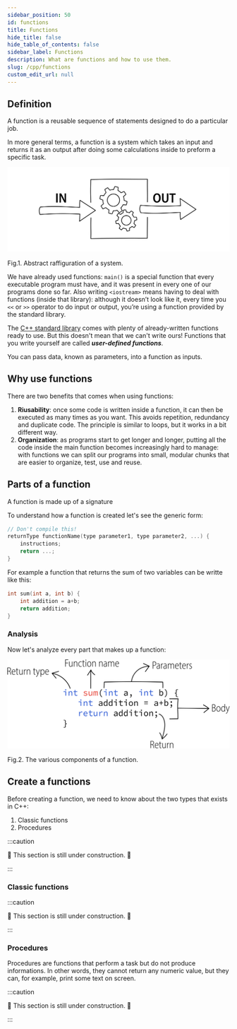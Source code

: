 ```yaml
---
sidebar_position: 50
id: functions
title: Functions
hide_title: false
hide_table_of_contents: false
sidebar_label: Functions
description: What are functions and how to use them.
slug: /cpp/functions
custom_edit_url: null
---
```



## Definition
A function is a reusable sequence of statements designed to do a particular job.

In more general terms, a function is a system which takes an input and returns it as an 
output after doing some calculations inside to preform a specific task.

![Variable declaration](./assets/gears-system.svg)
<figcaption>Fig.1. Abstract raffiguration of a system.</figcaption>

We have already used functions: `main()` is a special function that every executable 
program must have, and it was present in every one of our programs done so far.
Also writing `<iostream>` means having to deal with functions (inside that library):
although it doesn’t look like it, every time you `<<` or `>>` operator to do 
input or output, you’re using a function provided by the standard library.

The [C++ standard library](https://en.cppreference.com/w/cpp/header) comes with plenty 
of already-written functions ready to use. But this doesn't mean that we can't write ours! 
Functions that you write yourself are called ***user-defined functions***.

You can pass data, known as parameters, into a function as inputs.

## Why use functions

There are two benefits that comes when using functions:

1. **Riusability**: once some code is written inside a function, it can then be executed 
as many times as you want. This avoids repetition, redundancy and duplicate code. 
The principle is similar to loops, but it works in a bit different way.
2. **Organization**: as programs start to get longer and longer, putting all the code 
inside the main function becomes increasingly hard to manage: with functions we can 
split our programs into small, modular chunks that are easier to organize, test, use and 
reuse.

## Parts of a function

A function is made up of a signature 

To understand how a function is created let's see the generic form:

```cpp
// Don't compile this!
returnType functionName(type parameter1, type parameter2, ...) {
	instructions;
	return ...;
}
```

For example a function that returns the sum of two variables can be writte like this:
```cpp
int sum(int a, int b) {
	int addition = a+b;
	return addition;
}
```

### Analysis

Now let's analyze every part that makes up a function:

![Parts of a function](./assets/function-parts.svg)
<figcaption>Fig.2. The various components of a function.</figcaption>

## Create a functions

Before creating a function, we need to know about the two types that exists in C++:

1. Classic functions
2. Procedures

:::caution

🚧 This section is still under construction. 🚧

:::

### Classic functions

:::caution

🚧 This section is still under construction. 🚧

:::

### Procedures

Procedures are functions that perform a task but do not produce informations. In other words, 
they cannot return any numeric value, but they can, for example, print some text on screen.

:::caution

🚧 This section is still under construction. 🚧

:::